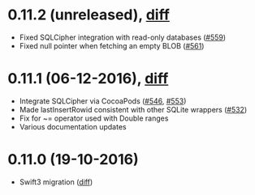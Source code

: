 0.11.2 (unreleased), [diff][diff-0.11.2]
========================================

* Fixed SQLCipher integration with read-only databases ([#559][])
* Fixed null pointer when fetching an empty BLOB ([#561][])

0.11.1 (06-12-2016), [diff][diff-0.11.1]
========================================

* Integrate SQLCipher via CocoaPods ([#546][], [#553][])
* Made lastInsertRowid consistent with other SQLite wrappers ([#532][])
* Fix for ~= operator used with Double ranges
* Various documentation updates

0.11.0 (19-10-2016)
===================

* Swift3 migration ([diff][diff-0.11.0])


[diff-0.11.0]: https://github.com/stephencelis/SQLite.swift/compare/0.10.1...0.11.0
[diff-0.11.1]: https://github.com/stephencelis/SQLite.swift/compare/0.11.0...0.11.1
[diff-0.11.2]: https://github.com/stephencelis/SQLite.swift/compare/0.11.1...0.11.2

[#532]: https://github.com/stephencelis/SQLite.swift/issues/532
[#546]: https://github.com/stephencelis/SQLite.swift/issues/546
[#553]: https://github.com/stephencelis/SQLite.swift/pull/553
[#559]: https://github.com/stephencelis/SQLite.swift/pull/559
[#561]: https://github.com/stephencelis/SQLite.swift/issues/561
